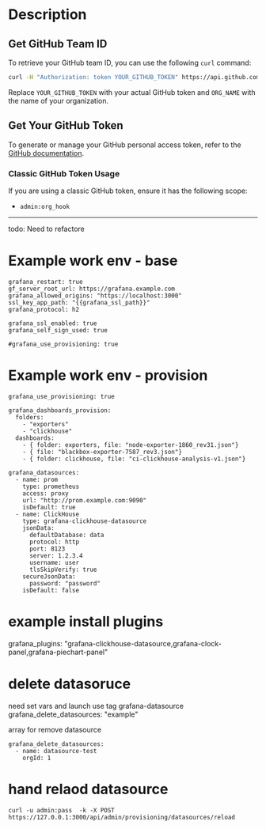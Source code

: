 # Description

## Get GitHub Team ID

To retrieve your GitHub team ID, you can use the following `curl` command:

```bash
curl -H "Authorization: token YOUR_GITHUB_TOKEN" https://api.github.com/orgs/ORG_NAME/teams
```

Replace `YOUR_GITHUB_TOKEN` with your actual GitHub token and `ORG_NAME` with the name of your organization.

## Get Your GitHub Token

To generate or manage your GitHub personal access token, refer to the [GitHub documentation](https://docs.github.com/en/authentication/keeping-your-account-and-data-secure/managing-your-personal-access-tokens).

### Classic GitHub Token Usage

If you are using a classic GitHub token, ensure it has the following scope:
- `admin:org_hook`
---

todo:
Need to refactore
# Example work env - base
```commandline
grafana_restart: true
gf_server_root_url: https://grafana.example.com
grafana_allowed_origins: "https://localhost:3000"
ssl_key_app_path: "{{grafana_ssl_path}}"
grafana_protocol: h2

grafana_ssl_enabled: true
grafana_self_sign_used: true

#grafana_use_provisioning: true
```


# Example work env - provision

```commandline
grafana_use_provisioning: true

grafana_dashboards_provision:
  folders:
    - "exporters"
    - "clickhouse"
  dashboards:
    - { folder: exporters, file: "node-exporter-1860_rev31.json"}
    - { file: "blackbox-exporter-7587_rev3.json"}
    - { folder: clickhouse, file: "ci-clickhouse-analysis-v1.json"}

grafana_datasources:
  - name: prom
    type: prometheus
    access: proxy
    url: "http://prom.example.com:9090"
    isDefault: true
  - name: ClickHouse
    type: grafana-clickhouse-datasource
    jsonData:
      defaultDatabase: data
      protocol: http
      port: 8123
      server: 1.2.3.4
      username: user
      tlsSkipVerify: true
    secureJsonData:
      password: "password"
    isDefault: false
```
# example install plugins
grafana_plugins: "grafana-clickhouse-datasource,grafana-clock-panel,grafana-piechart-panel"


# delete datasoruce
need set vars and launch use tag grafana-datasource
grafana_delete_datasources: "example"

array for remove datasource
```
grafana_delete_datasources:
  - name: datasource-test
    orgId: 1
```  


# hand relaod datasource
`curl -u admin:pass  -k -X POST  https://127.0.0.1:3000/api/admin/provisioning/datasources/reload`